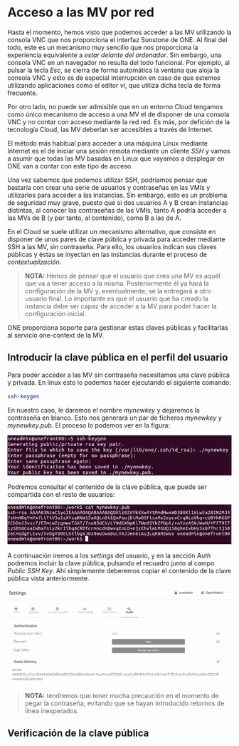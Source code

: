 # Acceso a las MV por red

Hasta el momento, hemos visto que podemos acceder a las MV utilizando la consola VNC que nos proporciona el interfaz Sunstone de ONE. Al final del todo, este es un mecanismo muy sencillo que nos proporciona la experiencia equivalente a _estar delante del ordenador_. Sin embargo, una consola VNC en un navegador no resulta del todo funcional. Por ejemplo, al pulsar la tecla _Esc_, se cierra de forma automática la ventana que aloja la consola VNC y esto es de especial interrupción en caso de que estemos utilizando aplicaciones como el editor _vi_, que utiliza dicha tecla de forma frecuente.

Por otro lado, no puede ser admisible que en un entorno Cloud tengamos como único mecanismo de acceso a una MV el de disponer de una consola VNC y no contar con acceso mediante la red red. Es más, por defición de la tecnología Cloud, las MV deberían ser accesibles a través de Internet.

El método más habitual para acceder a una máquina Linux mediante Internet es el de iniciar una sesión remota mediante un cliente _SSH_ y vamos a asumir que todas las MV basadas en Linux que vayamos a desplegar en ONE van a contar con este tipo de acceso.

Una vez sabemos que podemos utilizar SSH, podríamos pensar que bastaría con crear una serie de usuarios y contraseñas en las VMIs y utilizarlos para acceder a las instancias. Sin embargo, esto es un problema de seguridad muy grave, puesto que si dos usuarios A y B crean instancias distintas, al conocer las contraseñas de las VMIs, tanto A podría acceder a las MVs de B (y por tanto, al contenido), como B a las de A.

En el Cloud se suele utilizar un mecanismo alternativo, que consiste en disponer de unos pares de clave pública y privada para acceder mediante SSH a las MV, sin contraseña. Para ello, los usuarios indican sus claves públicas y éstas se inyectan en las instancias durante el proceso de _contextualización_.

> **NOTA:** Hemos de pensar que el usuario que crea una MV es aquél que va a tener acceso a la misma. Posteriormente él ya hará la configuración de la MV y, eventualmente, se la entregará a otro usuario final. Lo importante es que el usuario que ha creado la instancia debe ser capaz de acceder a la MV para poder hacer la configuración inicial.

ONE proporciona soporte para gestionar estas claves públicas y facilitarlas al servicio one-context de la MV.

## Introducir la clave pública en el perfil del usuario

Para poder acceder a las MV sin contraseña necesitamos una clave pública y privada. En linux esto lo podemos hacer ejecutando el siguiente comando:

```bash
ssh-keygen
```

En nuestro caso, le daremos el nombre _mynewkey_ y dejaremos la contraseña en blanco. Esto nos generará un par de ficheros _mynewkey_ y _mynewkey.pub_. El proceso lo podemos ver en la figura:

![Generación de claves](img/03b_ssh-keygen.png)

Podremos consultar el contenido de la clave pública, que puede ser compartida con el resto de usuarios:

![Clave pública](img/03b_pubkey.png)

A continuación iremos a los _settings_ del usuario, y en la sección _Auth_ podremos incluir la clave pública, pulsando el recuadro junto al campo _Public SSH Key_. Ahí simplemente deberemos copiar el contenido de la clave pública vista anteriormente.

![Clave SSH para el usuario](img/03b_auth.png)

> **NOTA:** tendremos que tener mucha precaución en el momento de pegar la contraseña, evitando que se hayan introducido retornos de línea inesperados.

## Verificación de la clave pública